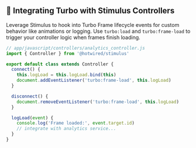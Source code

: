 ## 🧩 Integrating Turbo with Stimulus Controllers
Leverage Stimulus to hook into Turbo Frame lifecycle events for custom behavior like animations or logging. Use `turbo:load` and `turbo:frame-load` to trigger your controller logic when frames finish loading.

```javascript
// app/javascript/controllers/analytics_controller.js
import { Controller } from '@hotwired/stimulus'

export default class extends Controller {
  connect() {
    this.logLoad = this.logLoad.bind(this)
    document.addEventListener('turbo:frame-load', this.logLoad)
  }

  disconnect() {
    document.removeEventListener('turbo:frame-load', this.logLoad)
  }

  logLoad(event) {
    console.log('Frame loaded:', event.target.id)
    // integrate with analytics service...
  }
}
```
